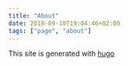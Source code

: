 ```yaml
---
title: "About"
date: 2018-09-10T19:04:46+02:00
tags: ["page", "about"]
---
```


This site is generated with [hugo](https://gohugo.io/)